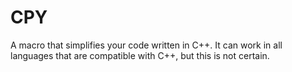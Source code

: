 # CPY

A macro that simplifies your code written in C++. It can work in all languages that are compatible with C++, but this is not certain.
